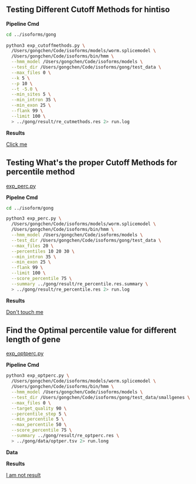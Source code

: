 ## Testing Different Cutoff Methods for hintiso

**Pipeline Cmd**

```zsh
cd ../isoforms/gong     
   
python3 exp_cutoffmethods.py \
  /Users/gongchen/Code/isoforms/models/worm.splicemodel \
  /Users/gongchen/Code/isoforms/bin/hmm \
  --hmm_model /Users/gongchen/Code/isoforms/models \
  --test_dir /Users/gongchen/Code/isoforms/gong/test_data \
  --max_files 0 \
  --k 5 \
  --p 10 \
  --t -5.0 \
  --min_sites 5 \
  --min_intron 35 \
  --min_exon 25 \
  --flank 99 \
  --limit 100 \
  > ../gong/result/re_cutmethods.res 2> run.log
```

**Results**   

[Click me](../gong/result/re_cutmethods.res)

## Testing What's the proper Cutoff Methods for percentile method

[exp_perc.py](../gong/exp_perc.py)

**Pipelne Cmd**

``` zsh
cd ../isoform/gong

python3 exp_perc.py \
  /Users/gongchen/Code/isoforms/models/worm.splicemodel \
  /Users/gongchen/Code/isoforms/bin/hmm \
  --hmm_model /Users/gongchen/Code/isoforms/models \
  --test_dir /Users/gongchen/Code/isoforms/gong/test_data \
  --max_files 20 \
  --percentiles 10 20 30 \
  --min_intron 35 \
  --min_exon 25 \
  --flank 99 \
  --limit 100 \
  --score_percentile 75 \
  --summary ../gong/result/re_percentile.res.summary \
  > ../gong/result/re_percentile.res 2> run.log
```

**Results**

[Don't touch me](../gong/result/re_percentile.res)

## Find the Optimal percentile value for different length of gene

[exp_optperc.py](../gong/exp_optperc.py)

**Pipeline Cmd**  

```zsh
python3 exp_optperc.py \
  /Users/gongchen/Code/isoforms/models/worm.splicemodel \
  /Users/gongchen/Code/isoforms/bin/hmm \
  --hmm_model /Users/gongchen/Code/isoforms/models \
  --test_dir /Users/gongchen/Code/isoforms/gong/test_data/smallgenes \
  --max_files 0 \
  --target_quality 90 \
  --percentile_step 5 \
  --min_percentile 5 \
  --max_percentile 50 \
  --score_percentile 75 \
  --summary ../gong/result/re_optperc.res \
  > ../gong/data/optper.tsv 2> run.long
```

**Data**

**Results**

[I am not result](../gong/result/re_opper.res)
